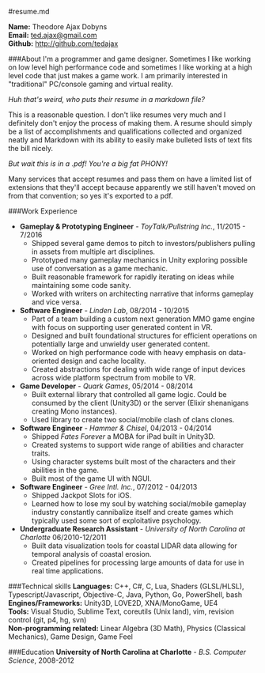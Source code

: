 #resume.md

**Name:** Theodore Ajax Dobyns  
**Email:** ted.ajax@gmail.com  
**Github:** http://github.com/tedajax

###About
I'm a programmer and game designer.  Sometimes I like working on low level high performance code and sometimes I like working at a high level code that just makes a game work.  I am primarily interested in "traditional" PC/console gaming and virtual reality.

*Huh that's weird, who puts their resume in a markdown file?*

This is a reasonable question.  I don't like resumes very much and I definitely don't enjoy the process of making them.  A resume should simply be a list of accomplishments and qualifications collected and organized neatly and Markdown with its ability to easily make bulleted lists of text fits the bill nicely.

*But wait this is in a .pdf!  You're a big fat PHONY!*

Many services that accept resumes and pass them on have a limited list of extensions that they'll accept because apparently we still haven't moved on from that convention; so yes it's exported to a pdf. 

###Work Experience

* **Gameplay & Prototyping Engineer** - *ToyTalk/Pullstring Inc.*, 11/2015 - 7/2016
	* Shipped several game demos to pitch to investors/publishers pulling in assets from multiple art disciplines.
	* Prototyped many gameplay mechanics in Unity exploring possible use of conversation as a game mechanic.
	* Built reasonable framework for rapidly iterating on ideas while maintaining some code sanity.
	* Worked with writers on architecting narrative that informs gameplay and vice versa.
* **Software Engineer** - *Linden Lab*, 08/2014 - 10/2015
	* Part of a team building a custom next generation MMO game engine with focus on supporting user generated content in VR.
	* Designed and built foundational structures for efficient operations on potentially large and unwieldy user generated content.
	* Worked on high performance code with heavy emphasis on data-oriented design and cache locality.
	* Created abstractions for dealing with wide range of input devices across wide platform spectrum from mobile to VR.
* **Game Developer** - *Quark Games*, 05/2014 - 08/2014
	* Built external library that controlled all game logic.  Could be consumed by the client (Unity3D) or the server (Elixir shenanigans creating Mono instances).
	* Used library to create two social/mobile clash of clans clones.
* **Software Engineer** - *Hammer & Chisel*, 04/2013 - 04/2014
	* Shipped *Fates Forever* a MOBA for iPad built in Unity3D.
	* Created systems to support wide range of abilities and character traits.
	* Using character systems built most of the characters and their abilities in the game.
	* Built most of the game UI with NGUI.
* **Software Engineer** - *Gree Intl. Inc.*, 07/2012 - 04/2013
	* Shipped Jackpot Slots for iOS.
	* Learned how to lose my soul by watching social/mobile gameplay industry constantly cannibalize itself and create games which typically used some sort of exploitative psychology.
* **Undergraduate Research Assistant** - *University of North Carolina at Charlotte* 06/2010-12/2011
	* Built data visualization tools for coastal LIDAR data allowing for temporal analysis of coastal erosion.
	* Created pipelines for processing large amounts of data for use in real time applications.

###Technical skills
**Languages:** C++, C#, C, Lua, Shaders (GLSL/HLSL), Typescript/Javascript, Objective-C, Java, Python, Go, PowerShell, bash
**Engines/Frameworks:** Unity3D, LOVE2D, XNA/MonoGame, UE4  
**Tools:** Visual Studio, Sublime Text, coreutils (Unix land), vim, revision control (git, p4, hg, svn)  
**Non-programming related:** Linear Algebra (3D Math), Physics (Classical Mechanics), Game Design, Game Feel 

###Education
**University of North Carolina at Charlotte** - *B.S. Computer Science*,  2008-2012
